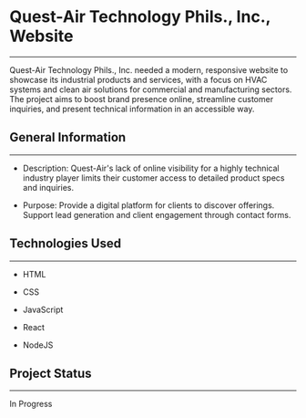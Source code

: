 <h1>Quest-Air Technology Phils., Inc., Website</h1>
<hr><p>Quest-Air Technology Phils., Inc. needed a modern, responsive website to showcase its industrial products and services, with a focus on HVAC systems and clean air solutions for commercial and manufacturing sectors. The project aims to boost brand presence online, streamline customer inquiries, and present technical information in an accessible way.</p><h2>General Information</h2>
<hr><ul>
<li>Description: Quest-Air's lack of online visibility for a highly technical industry player limits their customer access to detailed product specs and inquiries.</li>
</ul><ul>
<li>Purpose:
Provide a digital platform for clients to discover offerings. Support lead generation and client engagement through contact forms.</li>
</ul><h2>Technologies Used</h2>
<hr><ul>
<li>HTML</li>
</ul><ul>
<li>CSS</li>
</ul><ul>
<li>JavaScript</li>
</ul><ul>
<li>React</li>
</ul><ul>
<li>NodeJS</li>
</ul><h2>Project Status</h2>
<hr><p>In Progress</p>